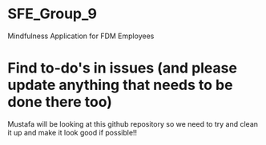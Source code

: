 # SFE_Group_9
Mindfulness Application for FDM Employees
<br/>
<h1>Find to-do's in issues (and please update anything that needs to be done there too)</h1>
Mustafa will be looking at this github repository so we need to try and clean it up and make it look good if possible!!
</ul>
